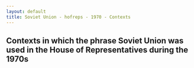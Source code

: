 ```yaml
---
layout: default
title: Soviet Union - hofreps - 1970 - Contexts
---
```

## Contexts in which the phrase **Soviet Union** was used in the House of Representatives during the 1970s

